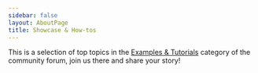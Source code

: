 ```yaml
---
sidebar: false
layout: AboutPage
title: Showcase & How-tos
---
```


<style>
.big-title {
  font-family: 'Open Sans', sans-serif;
  font-size: 2rem;
  font-weight: 400;
  text-align: center;
}
img.illustration {
  width: 50%;
  transform: translateX(50%);
}
@media (max-width: 719px) {
  img.illustration {
    width: 100%;
    transform: translateX(0);
  }
}
</style>

<!-- <h2 class="big-title">Live from the Forum</h2> -->

This is a selection of top topics in the [Examples & Tutorials](https://community.openhab.org/c/tutorials-examples) category of the community forum, join us there and share your story!

<CommunityTutorials />
